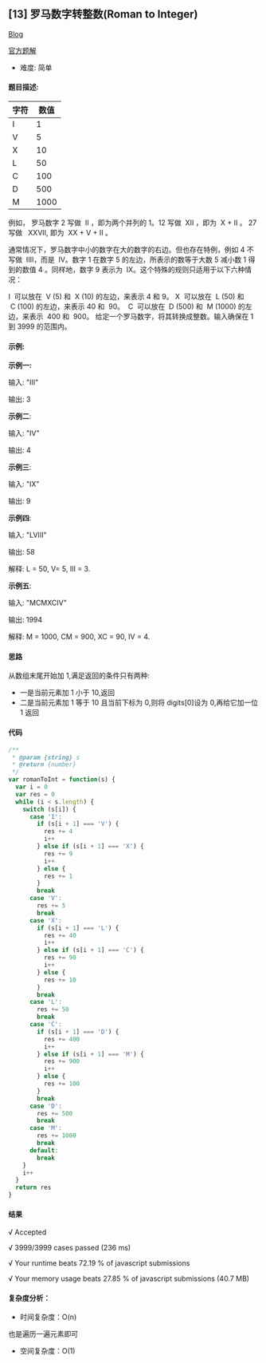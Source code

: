 ## [13] 罗马数字转整数(Roman to Integer)

[Blog](https://blog.lailailee.com/2019/09/22/2019-09-22-%E7%AE%97%E6%B3%95-[13]%20%E7%BD%97%E9%A9%AC%E6%95%B0%E5%AD%97%E8%BD%AC%E6%95%B4%E6%95%B0/)

[官方题解](https://leetcode-cn.com/problems/roman-to-integer/solution/)

- 难度: 简单

#### 题目描述:

| 字符 | 数值 |
| ---- | ---- |
| I    | 1    |
| V    | 5    |
| X    | 10   |
| L    | 50   |
| C    | 100  |
| D    | 500  |
| M    | 1000 |

例如， 罗马数字 2 写做  II ，即为两个并列的 1。12 写做  XII ，即为  X + II 。 27 写做   XXVII, 即为  XX + V + II 。

通常情况下，罗马数字中小的数字在大的数字的右边。但也存在特例，例如 4 不写做  IIII，而是  IV。数字 1 在数字 5 的左边，所表示的数等于大数 5 减小数 1 得到的数值 4 。同样地，数字 9 表示为  IX。这个特殊的规则只适用于以下六种情况：

I  可以放在  V (5) 和  X (10) 的左边，来表示 4 和 9。
X  可以放在  L (50) 和  C (100) 的左边，来表示 40 和  90。 
C  可以放在  D (500) 和  M (1000) 的左边，来表示  400 和  900。
给定一个罗马数字，将其转换成整数。输入确保在 1  到 3999 的范围内。

#### 示例:

**示例一:**

输入: "III"

输出: 3

**示例二**:

输入: "IV"

输出: 4

**示例三**:

输入: "IX"

输出: 9

**示例四**:

输入: "LVIII"

输出: 58

解释: L = 50, V= 5, III = 3.

**示例五**:

输入: "MCMXCIV"

输出: 1994

解释: M = 1000, CM = 900, XC = 90, IV = 4.

#### 思路

从数组末尾开始加 1,满足返回的条件只有两种:

- 一是当前元素加 1 小于 10,返回
- 二是当前元素加 1 等于 10 且当前下标为 0,则将 digits[0]设为 0,再给它加一位 1 返回

#### 代码

```javascript
/**
 * @param {string} s
 * @return {number}
 */
var romanToInt = function(s) {
  var i = 0
  var res = 0
  while (i < s.length) {
    switch (s[i]) {
      case 'I':
        if (s[i + 1] === 'V') {
          res += 4
          i++
        } else if (s[i + 1] === 'X') {
          res += 9
          i++
        } else {
          res += 1
        }
        break
      case 'V':
        res += 5
        break
      case 'X':
        if (s[i + 1] === 'L') {
          res += 40
          i++
        } else if (s[i + 1] === 'C') {
          res += 90
          i++
        } else {
          res += 10
        }
        break
      case 'L':
        res += 50
        break
      case 'C':
        if (s[i + 1] === 'D') {
          res += 400
          i++
        } else if (s[i + 1] === 'M') {
          res += 900
          i++
        } else {
          res += 100
        }
        break
      case 'D':
        res += 500
        break
      case 'M':
        res += 1000
        break
      default:
        break
    }
    i++
  }
  return res
}
```

#### 结果

√ Accepted

√ 3999/3999 cases passed (236 ms)

√ Your runtime beats 72.19 % of javascript submissions

√ Your memory usage beats 27.85 % of javascript submissions (40.7 MB)

#### 复杂度分析：

- 时间复杂度：O(n)

也是遍历一遍元素即可

- 空间复杂度：O(1)
